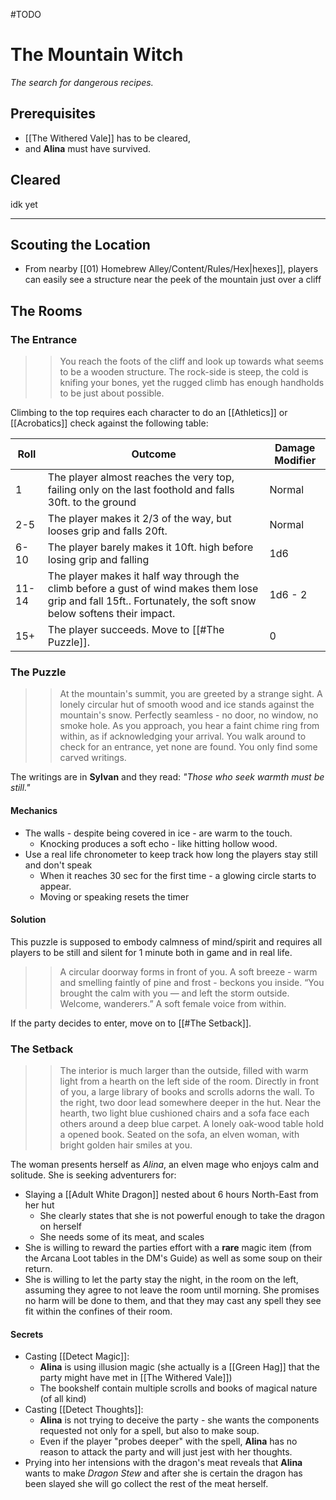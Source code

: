 #TODO
# The Mountain Witch
*The search for dangerous recipes.*

## Prerequisites
- [[The Withered Vale]] has to be cleared,
- and **Alina** must have survived.

## Cleared
idk yet

---

## Scouting the Location
- From nearby [[01) Homebrew Alley/Content/Rules/Hex|hexes]], players can easily see a structure near the peek of the mountain just over a cliff

## The Rooms
### The Entrance
> > You reach the foots of the cliff and look up towards what seems to be a wooden structure.
> > The rock-side is steep, the cold is knifing your bones, yet the rugged climb has enough handholds to be just about possible.

Climbing to the top requires each character to do an [[Athletics]] or [[Acrobatics]] check against the following table:

| Roll | Outcome | Damage Modifier |
| - | - | - |
| 1 | The player almost reaches the very top, failing only on the last foothold and falls 30ft. to the ground | Normal |
| 2-5 | The player makes it 2/3 of the way, but looses grip and falls 20ft. | Normal |
| 6-10 | The player barely makes it 10ft. high before losing grip and falling | 1d6 |
| 11-14 | The player makes it half way through the climb before a gust of wind makes them lose grip and fall 15ft.. Fortunately, the soft snow below softens their impact. | 1d6 - 2 |
| 15+ | The player succeeds. Move to [[#The Puzzle]]. | 0 |

### The Puzzle
> > At the mountain's summit, you are greeted by a strange sight. A lonely circular hut of smooth wood and ice stands against the mountain's snow. Perfectly seamless - no door, no window, no smoke hole.
> > As you approach, you hear a faint chime ring from within, as if acknowledging your arrival. 
> > You walk around to check for an entrance, yet none are found. You only find some carved writings.

The writings are in **Sylvan** and they read: *"Those who seek warmth must be still."*

#### Mechanics
- The walls - despite being covered in ice - are warm to the touch.
	- Knocking produces a soft echo - like hitting hollow wood.
- Use a real life chronometer to keep track how long the players stay still and don't speak
	- When it reaches 30 sec for the first time - a glowing circle starts to appear.
	- Moving or speaking resets the timer

#### Solution
This puzzle is supposed to embody calmness of mind/spirit and requires all players to be still and silent for 1 minute both in game and in real life.
> > A circular doorway forms in front of you. A soft breeze - warm and smelling faintly of pine and frost - beckons you inside.
> > “You brought the calm with you — and left the storm outside. Welcome, wanderers.”
> > A soft female voice from within.

If the party decides to enter, move on to [[#The Setback]].

### The Setback
> > The interior is much larger than the outside, filled with warm light from a hearth on the left side of the room.
> > Directly in front of you, a large library of books and scrolls adorns the wall.
> > To the right, two door lead somewhere deeper in the hut.
> > Near the hearth, two light blue cushioned chairs and a sofa face each others around a deep blue carpet. A lonely oak-wood table hold a opened book.
> > Seated on the sofa, an elven woman, with bright golden hair smiles at you.

The woman presents herself as *Alina*, an elven mage who enjoys calm and solitude. She is seeking adventurers for:
- Slaying a [[Adult White Dragon]] nested about 6 hours North-East from her hut
	- She clearly states that she is not powerful enough to take the dragon on herself
	- She needs some of its meat, and scales
- She is willing to reward the parties effort with a **rare** magic item (from the Arcana Loot tables in the DM's Guide) as well as some soup on their return.
- She is willing to let the party stay the night, in the room on the left, assuming they agree to not leave the room until morning. She promises no harm will be done to them, and that they may cast any spell they see fit within the confines of their room.

#### Secrets
- Casting [[Detect Magic]]:
	- **Alina** is using illusion magic (she actually is a [[Green Hag]] that the party might have met in [[The Withered Vale]])
	- The bookshelf contain multiple scrolls and books of magical nature (of all kind)
- Casting [[Detect Thoughts]]:
	- **Alina** is not trying to deceive the party - she wants the components requested not only for a spell, but also to make soup.
	- Even if the player "probes deeper" with the spell, **Alina** has no reason to attack the party and will just jest with her thoughts.
- Prying into her intensions with the dragon's meat reveals that **Alina** wants to make *Dragon Stew* and after she is certain the dragon has been slayed she will go collect the rest of the meat herself.
